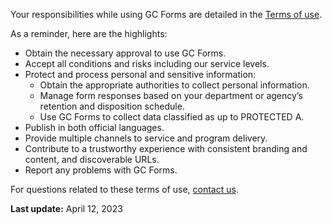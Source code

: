 Your responsibilities while using GC Forms are detailed in the [Terms of use](#). 

As a reminder, here are the highlights:

- Obtain the necessary approval to use GC Forms.
- Accept all conditions and risks including our service levels. 
- Protect and process personal and sensitive information: 
    - Obtain the appropriate authorities to collect personal information.
    - Manage form responses based on your department or agency’s retention and disposition schedule. 
    - Use GC Forms to collect data classified as up to PROTECTED A. 
- Publish in both official languages. 
- Provide multiple channels to service and program delivery. 
- Contribute to a trustworthy experience with consistent branding and content, and discoverable URLs.
- Report any problems with GC Forms. 

For questions related to these terms of use, [contact us](https://forms-formulaires.alpha.canada.ca/form-builder/support/contactus).



 **Last update:** April 12, 2023 